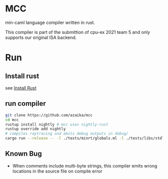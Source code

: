 # MCC
min-caml language compiler written in rust.

This compiler is part of the submittion of cpu-ex 2021 team 5 and only supports our original ISA backend.

# Run

## Install rust
see [Install Rust](https://www.rust-lang.org/tools/install)

## run compiler
```sh
git clone https://github.com/azaika/mcc
cd mcc
rustup install nightly # mcc uses nightly-rust
rustup override add nightly
# compiles raytracing and emits debug outputs in debug/
cargo run --release -- -l ./tests/minrt/globals.ml -l ./tests/libs/stdlib_minrt.ml ./tests/minrt/minrt.ml -v -o -d --inline 1000 --use-strict-aliasing > debug/out.txt
```

## Known Bug
- When comments include multi-byte strings, this compiler emits wrong locations in the source file on compile error
